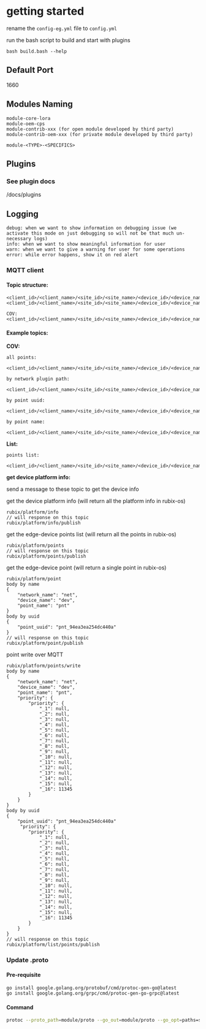 # getting started

rename the `config-eg.yml` file to `config.yml`

run the bash script to build and start with plugins

```
bash build.bash --help
```

## Default Port

1660

## Modules Naming

```
module-core-lora
module-oem-cps
module-contrib-xxx (for open module developed by third party)
module-contrib-oem-xxx (for private module developed by third party)
```
`module-<TYPE>-<SPECIFICS>`

## Plugins

### See plugin docs

/docs/plugins

## Logging

```
debug: when we want to show information on debugging issue (we activate this mode on just debugging so will not be that much un-necessary logs)
info: when we want to show meaningful information for user
warn: when we want to give a warning for user for some operations
error: while error happens, show it on red alert  
```

### MQTT client

#### Topic structure:

```
<client_id>/<client_name>/<site_id>/<site_name>/<device_id>/<device_name>/rubix/points/value/<event>/...
<client_id>/<client_name>/<site_id>/<site_name>/<device_id>/<device_name>/rubix/points/value/cov/all/<network_plugin_path>/<network_uuid>/<network_name>/<device_uuid>/<device_name>/<point_uuid>/<point_name>
```

```
COV:
<client_id>/<client_name>/<site_id>/<site_name>/<device_id>/<device_name>/rubix/points/value/cov/all/<network_plugin_path>/<network_uuid>/<network_name>/<device_uuid>/<device_name>/<point_uuid>/<point_name>
```

#### Example topics:

**COV:**

```
all points:
  <client_id>/<client_name>/<site_id>/<site_name>/<device_id>/<device_name>/rubix/points/value/cov/all/#

by network plugin path:
  <client_id>/<client_name>/<site_id>/<site_name>/<device_id>/<device_name>/rubix/points/value/cov/all/<network_plugin_path>/+/+/+/+/+/+

by point uuid:
  <client_id>/<client_name>/<site_id>/<site_name>/<device_id>/<device_name>/rubix/points/value/cov/all/+/+/+/+/+/<point_uuid>/+

by point name:
  <client_id>/<client_name>/<site_id>/<site_name>/<device_id>/<device_name>/rubix/points/value/cov/all/+/+/<network_name>/+/<device_name>/+/<point_name>
```

**List:**

```
points list:
  <client_id>/<client_name>/<site_id>/<site_name>/<device_id>/<device_name>/rubix/platform/points/publish
```

**get device platform info:**

send a message to these topic to get the device info

get the device platform info (will return all the platform info in rubix-os)

```
rubix/platform/info
// will response on this topic
rubix/platform/info/publish
```

get the edge-device points list (will return all the points in rubix-os)

```
rubix/platform/points
// will response on this topic
rubix/platform/points/publish
```

get the edge-device point (will return a single point in rubix-os)

```
rubix/platform/point
body by name
{
    "network_name": "net",
    "device_name": "dev",
    "point_name": "pnt"
}
body by uuid
{
    "point_uuid": "pnt_94ea3ea254dc440a"
}
// will response on this topic
rubix/platform/point/publish
```

point write over MQTT

```
rubix/platform/points/write
body by name 
{
    "network_name": "net",
    "device_name": "dev",
    "point_name": "pnt",
    "priority": {
        "priority": {
            "_1": null,
            "_2": null,
            "_3": null,
            "_4": null,
            "_5": null,
            "_6": null,
            "_7": null,
            "_8": null,
            "_9": null,
            "_10": null,
            "_11": null,
            "_12": null,
            "_13": null,
            "_14": null,
            "_15": null,
            "_16": 11345
        }
    }
}
body by uuid
{
    "point_uuid": "pnt_94ea3ea254dc440a"
     "priority": {
        "priority": {
            "_1": null,
            "_2": null,
            "_3": null,
            "_4": null,
            "_5": null,
            "_6": null,
            "_7": null,
            "_8": null,
            "_9": null,
            "_10": null,
            "_11": null,
            "_12": null,
            "_13": null,
            "_14": null,
            "_15": null,
            "_16": 11345
        }
    }
}
// will response on this topic
rubix/platform/list/points/publish
```

### Update .proto

#### Pre-requisite

```bash
go install google.golang.org/protobuf/cmd/protoc-gen-go@latest
go install google.golang.org/grpc/cmd/protoc-gen-go-grpc@latest
```

#### Command

```bash
protoc --proto_path=module/proto --go_out=module/proto --go_opt=paths=source_relative --go-grpc_out=require_unimplemented_servers=false:module/proto --go-grpc_opt=paths=source_relative module/proto/*.proto
```
